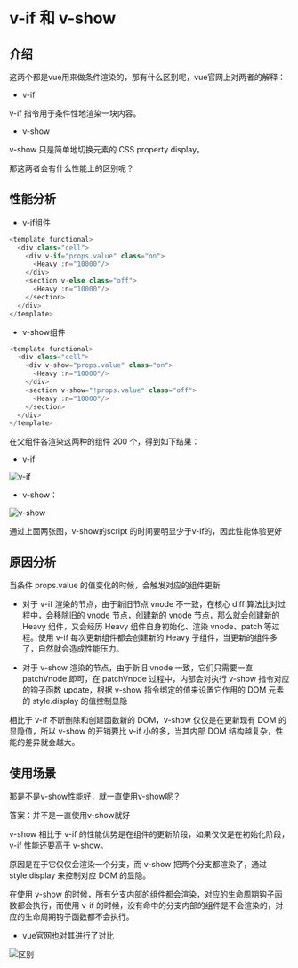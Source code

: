# v-if 和 v-show

## 介绍

这两个都是vue用来做条件渲染的，那有什么区别呢，vue官网上对两者的解释：

- v-if

v-if 指令用于条件性地渲染一块内容。

- v-show

v-show 只是简单地切换元素的 CSS property display。

那这两者会有什么性能上的区别呢？

## 性能分析

- v-if组件

```javascript
<template functional>
  <div class="cell">
    <div v-if="props.value" class="on">
      <Heavy :n="10000"/>
    </div>
    <section v-else class="off">
      <Heavy :n="10000"/>
    </section>
  </div>
</template>
```
- v-show组件

```javascript
<template functional>
  <div class="cell">
    <div v-show="props.value" class="on">
      <Heavy :n="10000"/>
    </div>
    <section v-show="!props.value" class="off">
      <Heavy :n="10000"/>
    </section>
  </div>
</template>
```

在父组件各渲染这两种的组件 200 个，得到如下结果：

- v-if

![v-if](/images/v-if和v-show/v-if.png)

- v-show：

![v-show](/images/v-if和v-show/v-show.png)

通过上面两张图，v-show的script 的时间要明显少于v-if的，因此性能体验更好

## 原因分析

当条件 props.value 的值变化的时候，会触发对应的组件更新

- 对于 v-if 渲染的节点，由于新旧节点 vnode 不一致，在核心 diff 算法比对过程中，会移除旧的 vnode 节点，创建新的 vnode 节点，那么就会创建新的 Heavy 组件，又会经历 Heavy 组件自身初始化、渲染 vnode、patch 等过程。使用 v-if 每次更新组件都会创建新的 Heavy 子组件，当更新的组件多了，自然就会造成性能压力。

- 对于 v-show 渲染的节点，由于新旧 vnode 一致，它们只需要一直 patchVnode 即可，在 patchVnode 过程中，内部会对执行 v-show 指令对应的钩子函数 update，根据 v-show 指令绑定的值来设置它作用的 DOM 元素的 style.display 的值控制显隐

相比于 v-if 不断删除和创建函数新的 DOM，v-show 仅仅是在更新现有 DOM 的显隐值，所以 v-show 的开销要比 v-if 小的多，当其内部 DOM 结构越复杂，性能的差异就会越大。

## 使用场景

那是不是v-show性能好，就一直使用v-show呢？

答案：并不是一直使用v-show就好

v-show 相比于 v-if 的性能优势是在组件的更新阶段，如果仅仅是在初始化阶段，v-if 性能还要高于 v-show。

原因是在于它仅仅会渲染一个分支，而 v-show 把两个分支都渲染了，通过 style.display 来控制对应 DOM 的显隐。

在使用 v-show 的时候，所有分支内部的组件都会渲染，对应的生命周期钩子函数都会执行，而使用 v-if 的时候，没有命中的分支内部的组件是不会渲染的，对应的生命周期钩子函数都不会执行。

- vue官网也对其进行了对比

![区别](/images/v-if和v-show/区别.png)


